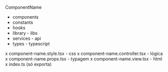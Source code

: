 ComponentName
  - components
  - constants
  - hooks 
  - library - libs
  - services - api
  - types - typescript

  x component-name.style.tsx - css
  x component-name.controller.tsx - lógica
  x component-name.props.tsx - typagem
  x component-name.view.tsx - html
  x index.ts (só exporta)